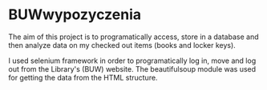 # BUWwypozyczenia

The aim of this project is to programatically access, store in a database and then analyze data on my checked out items (books and locker keys). 

I used selenium framework in order to programatically log in, move and log out from the Library's (BUW) website. The beautifulsoup module was used for getting the data from the HTML structure.
